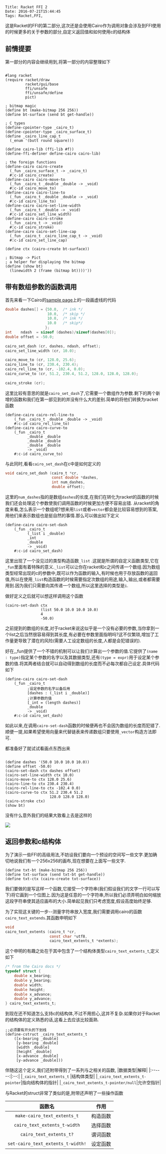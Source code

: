     Title: Racket FFI 2
    Date: 2016-07-21T15:44:45
    Tags: Racket,FFI,
    
    
    
这是Racket的FFI的第二部分,这次还是会使用Cairo作为调用对象会涉及到FFI使用的时候更多的关于参数的部分,自定义返回值和如何使用c的结构体

<!-- more -->

## 前情提要

第一部分的内容会继续用到,将第一部分的内容整理如下

```racket

#lang racket
(require racket/draw
         racket/gui/base
         ffi/unsafe
         ffi/unsafe/define
         pict)
 
; bitmap magic
(define bt (make-bitmap 256 256))
(define bt-surface (send bt get-handle))
 
; C types
(define-cpointer-type _cairo_t)
(define-cpointer-type _cairo_surface_t)
(define _cairo_line_cap_t
  (_enum '(butt round square)))
 
(define cairo-lib (ffi-lib #f))
(define-ffi-definer define-cairo cairo-lib)
 
; the foreign functions
(define-cairo cairo-create
  (_fun _cairo_surface_t -> _cairo_t)
  #:c-id cairo_create)
(define-cairo cairo-move-to
  (_fun _cairo_t _double _double -> _void)
  #:c-id cairo_move_to)
(define-cairo cairo-line-to
  (_fun _cairo_t _double _double -> _void)
  #:c-id cairo_line_to)
(define-cairo cairo-set-line-width
  (_fun _cairo_t _double -> _void)
  #:c-id cairo_set_line_width)
(define-cairo cairo-stroke
  (_fun _cairo_t -> _void)
  #:c-id cairo_stroke)
(define-cairo cairo-set-line-cap
  (_fun _cairo_t _cairo_line_cap_t -> _void)
  #:c-id cairo_set_line_cap)
 
(define ctx (cairo-create bt-surface))
 
; Bitmap -> Pict
; a helper for displaying the bitmap
(define (show bt)
  (linewidth 2 (frame (bitmap bt))))'))
```


## 带有数组参数的函数调用

首先来看一下Cairo的[sample page](https://www.cairographics.org/samples/)上的一段画虚线的代码

```c
double dashes[] = {50.0,  /* ink */
                   10.0,  /* skip */
                   10.0,  /* ink */
                   10.0   /* skip*/
                  };
int    ndash  = sizeof (dashes)/sizeof(dashes[0]);
double offset = -50.0;
 
cairo_set_dash (cr, dashes, ndash, offset);
cairo_set_line_width (cr, 10.0);
 
cairo_move_to (cr, 128.0, 25.6);
cairo_line_to (cr, 230.4, 230.4);
cairo_rel_line_to (cr, -102.4, 0.0);
cairo_curve_to (cr, 51.2, 230.4, 51.2, 128.0, 128.0, 128.0);
 
cairo_stroke (cr);
```

这里比较有意思的就是`cairo_set_dash`了,它需要一个数组作为参数.剩下的两个新增的函数和我们在第一部见到的并没有什么大的差别.简单的将他们转换为racket函数

```racket
(define-cairo cairo-rel-line-to
    (_fun _cairo_t _double _double -> _void)
    #:c-id cairo_rel_line_to)
(define-cairo cairo-curve-to
    (_fun _cairo_t
          _double _double
          _double _double
          _double _double
          -> _void)
    #:c-id cairo_curve_to)
```

与此同时,看看`cairo_set_dash`在c中是如何定义的

```c
void cairo_set_dash (cairo_t *cr,
                     const double *dashes,
                     int num_dashes,
                     double offset);
```

这里的`num_dashes`指的是数组`dashes`的长度,在我们在转化为racket的函数的时候我们还会处理这个参数使我们调用函数的时候更加方便不容易出错.
从racket的角度来看,怎么表示一个数组呢?想来用`list`或者`vector`都会是比较容易想到的答案,用他们来表示数组也是挺自然的事情.那么可以做出如下定义

```racket
(define-cairo cairo-set-dash
    (_fun _cairo_t
          (_list i _double)
          _int
          _double
          -> _void)
    #:c-id cairo_set_dash)
```
这里出现了一个没见过的类型构造函数`_list` .这就是所谓的自定义函数类型,它在`_fun`里面有着特殊的意义.`_list`可以让你在racket和c之间传递一个数组.因为数组类型经常出现的c的参数中,既可以作为函数的输入,有时候也用于存放函数的返回值,所以在使用`_list`构造函数的时候需要指定次数组的用途,输入,输出,或者都需要用到.因为我们只需要向其传递一个数组,所以这里选择的类型是`i`.

做好定义之后就可以想这样调用这个函数


```racket
(cairo-set-dash ctx
                (list 50.0 10.0 10.0 10.0)
                4
                -50.0)
```


之前提到的数组的长度,对于racket来说这似乎是一个没有必要的参数,当你拿到一个list之后当然很容易得到其长度,有必要在参数里面指明吗?这不仅繁琐,增加了工作量更导致了潜在的风险(需要人工设定数组的长度,人都是会犯错误的).

好在,_fun提供了一个不错的机制可以让我们计算出一个参数的值.它提供了`(name : type)`指定某个参数的名字以及其数据类型,还有`(type = expr)`用于设定某个参数的值.将其两者结合就可以自动得到数组的长度而不必每次都自己设定.具体代码如下

```racket
(define-cairo cairo-set-dash
    (_fun _cairo_t
          ;设定参数的名字以备后用
          [dashes : (_list i _double)]
          ;计算参数的值
          [_int = (length dashes)]
          _double
          -> _void)
    #:c-id cairo_set_dash)
```

如此以来,在调用`cairo-set-dash`函数的时候便再也不会因为数组的长度而犯错了.顺便一提,如果希望使用向量来代替链表来传递数组只要使用`_vector`构造方法即可.

都准备好了就试试看画点东西出来

```racket

(define dashes '(50.0 10.0 10.0 10.0))
(define offset -50.0)
(cairo-set-dash ctx dashes offset)
(cairo-set-line-width ctx 10.0)
(cairo-move-to ctx 128.0 25.6)
(cairo-line-to ctx 230.4 230.4)
(cairo-rel-line-to ctx -102.4 0.0)
(cairo-curve-to ctx 51.2 230.4 51.2
                    128.0 128.0 128.0)
(cairo-stroke ctx)
(show bt)
```
没有什么意外我们的结果大致看上去是这样的

![](/img/ffi2.png)

## 返回参数和c结构体

为了演示一些FFI的高级用法,不妨设我们要向一个预设的空间写一些文字.更加确切地说我们有一个256x256的画布,现在想要在上面写一些文字.

```racket
(define txt-bt (make-bitmap 256 256))
(define txt-surface (send txt-bt get-handle))
(define txt-ctx (cairo-create txt-surface))
```

我们要做的是写这样一个函数,它接受一个字符串(我们假设我们的文字一行可以写下)将它画到一个位图上.因为这是任意的一个字符串,所以我们必须弄明白如何缩放这段字符串使其适应画布的大小.简单起见我们只考虑宽度,假设高度始终足够.

为了实现这关键的一步--测量字符串放入宽度,我们需要调用cairo的函数`cairo_text_extends`.其函数申明如下

```c
void
cairo_text_extents (cairo_t *cr,
                    const char *utf8,
                    cairo_text_extents_t *extents);
```


这个申明的有趣之处在于其中包含了一个结构体类型`cairo_text_extents_t`,定义如下


```c
/* from the Cairo docs */
typedef struct {
    double x_bearing;
    double y_bearing;
    double width;
    double height;
    double x_advance;
    double y_advance;
} cairo_text_extents_t;
```

到现在还不知道怎么支持c的结构体,不过不用担心,这并不复杂.如果你对于Racket的结构体的定义熟悉的话,这看上去应该比较面熟.



```racket
;;必须要有开头的下划线
(define-cstruct _cairo_text_extents_t
    ([x-bearing _double]
     [y-bearing _double]
     [width _double]
     [height _double]
     [x-advance _double]
     [y-advance _double]))
```

伴随这这个定义,我们还附带得到了一系列与之相关的函数,
|数据类型|解释|
|:------:|:--:|
|`_cairo_text_extents_t` |结构体类型|
|`_cairo_text_extents_t-pointer`|指向结构体的指针|
|`_cairo_text_extents_t-pointer/null`|允许空指针|


与Racket的struct非常了类似的是,附带还声明了一些操作函数

|函数名|作用|
|:---:|:--:|
|`make-cairo_text_extents_t`|构造函数|
|`cairo_text_extents_t-width`|选择函数|
|`cairo_text_extents_t?`|谓词函数|
|`set-cairo_text_extents_t-width!`|设定函数|



